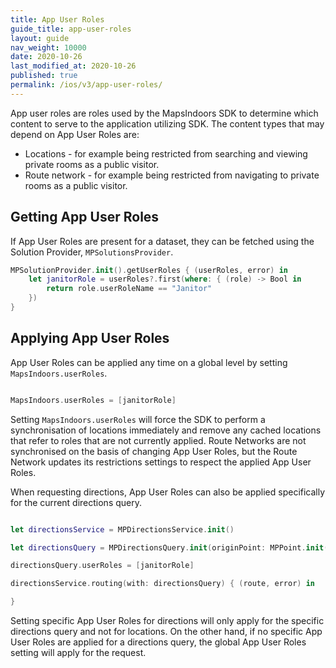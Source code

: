 ```yaml
---
title: App User Roles
guide_title: app-user-roles
layout: guide
nav_weight: 10000
date: 2020-10-26
last_modified_at: 2020-10-26
published: true
permalink: /ios/v3/app-user-roles/
---
```


App user roles are roles used by the MapsIndoors SDK to determine which content to serve to the application utilizing SDK. The content types that may depend on App User Roles are:

* Locations - for example being restricted from searching and viewing private rooms as a public visitor.
* Route network - for example being restricted from navigating to private rooms as a public visitor.

## Getting App User Roles

If App User Roles are present for a dataset, they can be fetched using the Solution Provider, `MPSolutionsProvider`.

```swift
MPSolutionProvider.init().getUserRoles { (userRoles, error) in
    let janitorRole = userRoles?.first(where: { (role) -> Bool in
        return role.userRoleName == "Janitor"
    })
}
```

## Applying App User Roles

App User Roles can be applied any time on a global level by setting `MapsIndoors.userRoles`.

```swift

MapsIndoors.userRoles = [janitorRole]

```

Setting `MapsIndoors.userRoles` will force the SDK to perform a synchronisation of locations immediately and remove any cached locations that refer to roles that are not currently applied. Route Networks are not synchronised on the basis of changing App User Roles, but the Route Network updates its restrictions settings to respect the applied App User Roles.

When requesting directions, App User Roles can also be applied specifically for the current directions query.

```swift

let directionsService = MPDirectionsService.init()

let directionsQuery = MPDirectionsQuery.init(originPoint: MPPoint.init(lat: 57.0857756, lon: 9.9576971, zValue: 0), destination: MPPoint.init(lat: 57.0861556, lon: 9.958375, zValue: 0))

directionsQuery.userRoles = [janitorRole]

directionsService.routing(with: directionsQuery) { (route, error) in

}

```

Setting specific App User Roles for directions will only apply for the specific directions query and not for locations. On the other hand, if no specific App User Roles are applied for a directions query, the global App User Roles setting will apply for the request.
